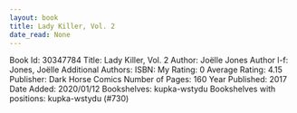 ```yaml
---
layout: book
title: Lady Killer, Vol. 2
date_read: None
---
```


Book Id: 30347784
Title: Lady Killer, Vol. 2
Author: Joëlle Jones
Author l-f: Jones, Joëlle
Additional Authors: 
ISBN: 
My Rating: 0
Average Rating: 4.15
Publisher: Dark Horse Comics
Number of Pages: 160
Year Published: 2017
Date Added: 2020/01/12
Bookshelves: kupka-wstydu
Bookshelves with positions: kupka-wstydu (#730)

